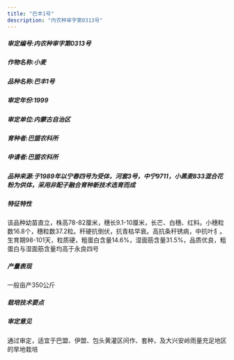 ```yaml
---
title: "巴丰1号"
description: "内农种审字第0313号"
---
```

##### 审定编号:内农种审字第0313号

##### 作物名称:小麦

##### 品种名称:巴丰1号

##### 审定年份:1999

##### 审定单位:内蒙古自治区

##### 育种者:巴盟农科所

##### 申请者:巴盟农科所

##### 品种来源:于1989年以宁春四号为受体，河套3号，中宁9711，小黑麦833混合花粉为供体，采用非配子融合育种新技术选育而成


##### 特征特性
 该品种幼苗直立，株高78-82厘米，穗长9.1-10厘米，长芒、白穗、红料。小穗粒数16.8个，穗粒数37.2粒。秆硬抗倒伏，抗青枯早衰。高抗条秆锈病，中抗叶犭。生育期98-101天，粒质硬，粗蛋白含量14.6%，湿面筋含量31.5%，品质优良，粗蛋白与湿面筋含量均高于永良四号


##### 产量表现
一般亩产350公斤


##### 栽培技术要点


##### 审定意见
通过审定，适宜于巴盟、伊盟、包头黄灌区间作、套种，及大兴安岭雨量充足地区的旱地栽培

